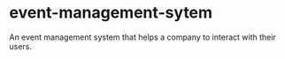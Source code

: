 # event-management-sytem
An event management system that helps a company to interact with their users.
